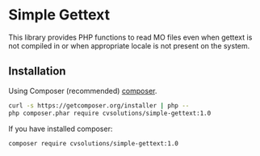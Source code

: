 # Simple Gettext

This library provides PHP functions to read MO files even when gettext is not compiled in or when appropriate locale is not present on the system.

Installation
------------
Using Composer (recommended) [composer](http://getcomposer.org "composer - package manager").

```sh
curl -s https://getcomposer.org/installer | php --
php composer.phar require cvsolutions/simple-gettext:1.0
```
If you have installed composer:
```sh
composer require cvsolutions/simple-gettext:1.0
```
